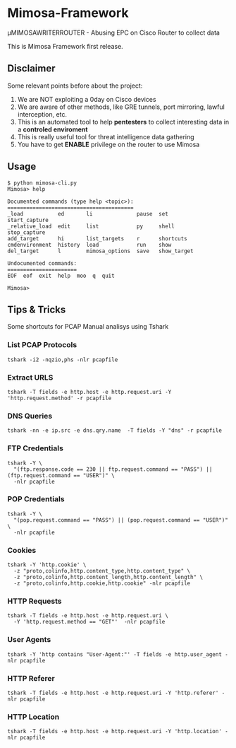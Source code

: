 # Mimosa-Framework
µMIMOSAWRITERROUTER - Abusing EPC on Cisco Router to collect data

This is Mimosa Framework first release.

## Disclaimer

Some relevant points before about the project:

1. We are NOT exploiting a 0day on Cisco devices
2. We are aware of other methods, like GRE tunnels, port mirroring, lawful interception, etc.
3. This is an automated tool to help **pentesters** to collect interesting data in a **controled enviroment**
4. This is really useful tool for threat intelligence data gathering
5. You have to get **ENABLE** privilege on the router to use Mimosa

## Usage

```
$ python mimosa-cli.py
Mimosa> help

Documented commands (type help <topic>):
========================================
_load           ed       li              pause  set          start_capture
_relative_load  edit     list            py     shell        stop_capture
add_target      hi       list_targets    r      shortcuts
cmdenvironment  history  load            run    show
del_target      l        mimosa_options  save   show_target

Undocumented commands:
======================
EOF  eof  exit  help  moo  q  quit

Mimosa>
```

## Tips & Tricks

Some shortcuts for PCAP Manual analisys using Tshark

### List PCAP Protocols
```
tshark -i2 -nqzio,phs -nlr pcapfile
```

### Extract URLS
```
tshark -T fields -e http.host -e http.request.uri -Y 'http.request.method' -r pcapfile
```

### DNS Queries
```
tshark -nn -e ip.src -e dns.qry.name  -T fields -Y "dns" -r pcapfile
```

### FTP Credentials
```
tshark -Y \
  "(ftp.response.code == 230 || ftp.request.command == "PASS") || (ftp.request.command == "USER")" \
  -nlr pcapfile
```

### POP Credentials
```
tshark -Y \
  "(pop.request.command == "PASS") || (pop.request.command == "USER")" \
  -nlr pcapfile
```

### Cookies
```
tshark -Y 'http.cookie' \
  -z "proto,colinfo,http.content_type,http.content_type" \
  -z "proto,colinfo,http.content_length,http.content_length" \
  -z "proto,colinfo,http.cookie,http.cookie" -nlr pcapfile
```

### HTTP Requests
```
tshark -T fields -e http.host -e http.request.uri \
  -Y 'http.request.method == "GET"'  -nlr pcapfile
```

### User Agents
```
tshark -Y 'http contains "User-Agent:"' -T fields -e http.user_agent -nlr pcapfile
```

### HTTP Referer
```
tshark -T fields -e http.host -e http.request.uri -Y 'http.referer' -nlr pcapfile
```

### HTTP Location
```
tshark -T fields -e http.host -e http.request.uri -Y 'http.location' -nlr pcapfile
```





